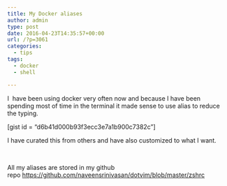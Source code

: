 ```yaml
---
title: My Docker aliases
author: admin
type: post
date: 2016-04-23T14:35:57+00:00
url: /?p=3061
categories:
  - tips
tags:
  - docker
  - shell

---
```

I  have been using docker very often now and because I have been spending most of time in the terminal it made sense to use alias to reduce the typing.

[gist id = &#8220;d6b41d000b93f3ecc3e7a1b900c7382c&#8221;]

I have curated this from others and have also customized to what I want.

&nbsp;

All my aliases are stored in my github repo <a href="https://github.com/naveensrinivasan/dotvim/blob/master/zshrc" target="_blank">https://github.com/naveensrinivasan/dotvim/blob/master/zshrc</a>

&nbsp;

&nbsp;